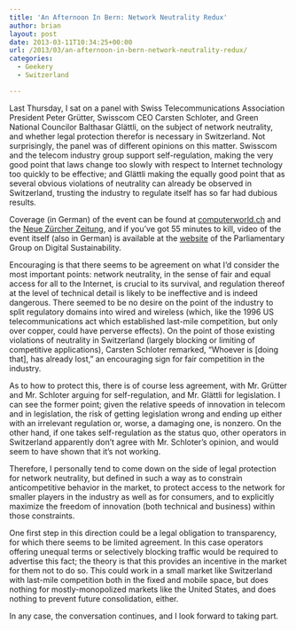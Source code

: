 ```yaml
---
title: 'An Afternoon In Bern: Network Neutrality Redux'
author: brian
layout: post
date: 2013-03-11T10:34:25+00:00
url: /2013/03/an-afternoon-in-bern-network-neutrality-redux/
categories:
  - Geekery
  - Switzerland

---
```

Last Thursday, I sat on a panel with Swiss Telecommunications Association President Peter Grütter, Swisscom CEO Carsten Schloter, and Green National Councilor Balthasar Glättli, on the subject of network neutrality, and whether legal protection therefor is necessary in Switzerland. Not surprisingly, the panel was of different opinions on this matter. Swisscom and the telecom industry group support self-regulation, making the very good point that laws change too slowly with respect to Internet technology too quickly to be effective; and Glättli making the equally good point that as several obvious violations of neutrality can already be observed in Switzerland, trusting the industry to regulate itself has so far had dubious results.

Coverage (in German) of the event can be found at [computerworld.ch][1] and the [Neue Zürcher Zeitung][2], and if you&#8217;ve got 55 minutes to kill, video of the event itself (also in German) is available at the [website][3] of the Parliamentary Group on Digital Sustainability.<!--more-->

Encouraging is that there seems to be agreement on what I&#8217;d consider the most important points: network neutrality, in the sense of fair and equal access for all to the Internet, is crucial to its survival, and regulation thereof at the level of technical detail is likely to be ineffective and is indeed dangerous. There seemed to be no desire on the point of the industry to split regulatory domains into wired and wireless (which, like the 1996 US telecommunications act which established last-mile competition, but only over copper, could have perverse effects). On the point of those existing violations of neutrality in Switzerland (largely blocking or limiting of competitive applications), Carsten Schloter remarked, &#8220;Whoever is [doing that], has already lost,&#8221; an encouraging sign for fair competition in the industry.

As to how to protect this, there is of course less agreement, with Mr. Grütter and Mr. Schloter arguing for self-regulation, and Mr. Glättli for legislation. I can see the former point; given the relative speeds of innovation in telecom and in legislation, the risk of getting legislation wrong and ending up either with an irrelevant regulation or, worse, a damaging one, is nonzero. On the other hand, if one takes self-regulation as the status quo, other operators in Switzerland apparently don&#8217;t agree with Mr. Schloter&#8217;s opinion, and would seem to have shown that it&#8217;s not working.

Therefore, I personally tend to come down on the side of legal protection for network neutrality, but defined in such a way as to constrain anticompetitive behavior in the market, to protect access to the network for smaller players in the industry as well as for consumers, and to explicitly maximize the freedom of innovation (both technical and business) within those constraints.

One first step in this direction could be a legal obligation to transparency, for which there seems to be limited agreement. In this case operators offering unequal terms or selectively blocking traffic would be required to advertise this fact; the theory is that this provides an incentive in the market for them not to do so. This could work in a small market like Switzerland with last-mile competition both in the fixed and mobile space, but does nothing for mostly-monopolized markets like the United States, and does nothing to prevent future consolidation, either.

In any case, the conversation continues, and I look forward to taking part.

 [1]: http://www.computerworld.ch/news/kommunikation/artikel/netzneutralitaet-auf-dem-pruefstand-62789/
 [2]: http://www.nzz.ch/aktuell/schweiz/minimaler-konsens-ueber-netzneutralitaet-1.18043189
 [3]: http://www.digitale-nachhaltigkeit.ch/2013/03/netzneutralitaet/